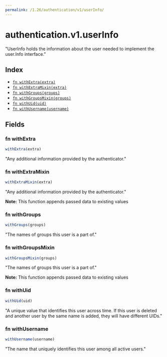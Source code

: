 ```yaml
---
permalink: /1.26/authentication/v1/userInfo/
---
```


# authentication.v1.userInfo

"UserInfo holds the information about the user needed to implement the user.Info interface."

## Index

* [`fn withExtra(extra)`](#fn-withextra)
* [`fn withExtraMixin(extra)`](#fn-withextramixin)
* [`fn withGroups(groups)`](#fn-withgroups)
* [`fn withGroupsMixin(groups)`](#fn-withgroupsmixin)
* [`fn withUid(uid)`](#fn-withuid)
* [`fn withUsername(username)`](#fn-withusername)

## Fields

### fn withExtra

```ts
withExtra(extra)
```

"Any additional information provided by the authenticator."

### fn withExtraMixin

```ts
withExtraMixin(extra)
```

"Any additional information provided by the authenticator."

**Note:** This function appends passed data to existing values

### fn withGroups

```ts
withGroups(groups)
```

"The names of groups this user is a part of."

### fn withGroupsMixin

```ts
withGroupsMixin(groups)
```

"The names of groups this user is a part of."

**Note:** This function appends passed data to existing values

### fn withUid

```ts
withUid(uid)
```

"A unique value that identifies this user across time. If this user is deleted and another user by the same name is added, they will have different UIDs."

### fn withUsername

```ts
withUsername(username)
```

"The name that uniquely identifies this user among all active users."